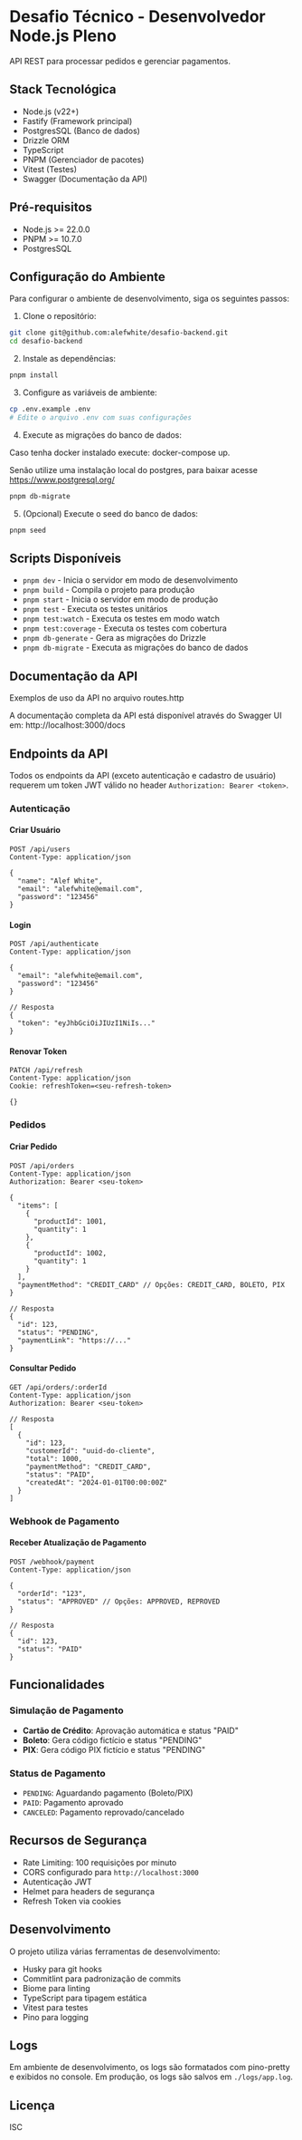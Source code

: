 # Desafio Técnico - Desenvolvedor Node.js Pleno

API REST para processar pedidos e gerenciar pagamentos.

## Stack Tecnológica

- Node.js (v22+)
- Fastify (Framework principal)
- PostgresSQL (Banco de dados)
- Drizzle ORM
- TypeScript
- PNPM (Gerenciador de pacotes)
- Vitest (Testes)
- Swagger (Documentação da API)

## Pré-requisitos

- Node.js >= 22.0.0
- PNPM >= 10.7.0
- PostgresSQL

## Configuração do Ambiente

Para configurar o ambiente de desenvolvimento, siga os seguintes passos:
1. Clone o repositório:

```bash
git clone git@github.com:alefwhite/desafio-backend.git
cd desafio-backend
```

2. Instale as dependências:

```bash
pnpm install
```

3. Configure as variáveis de ambiente:

```bash
cp .env.example .env
# Edite o arquivo .env com suas configurações
```

4. Execute as migrações do banco de dados:

Caso tenha docker instalado execute: docker-compose up.

Senão utilize uma instalação local do postgres, para baixar acesse https://www.postgresql.org/

```bash
pnpm db-migrate
```

5. (Opcional) Execute o seed do banco de dados:

```bash
pnpm seed
```

## Scripts Disponíveis

- `pnpm dev` - Inicia o servidor em modo de desenvolvimento
- `pnpm build` - Compila o projeto para produção
- `pnpm start` - Inicia o servidor em modo de produção
- `pnpm test` - Executa os testes unitários
- `pnpm test:watch` - Executa os testes em modo watch
- `pnpm test:coverage` - Executa os testes com cobertura
- `pnpm db-generate` - Gera as migrações do Drizzle
- `pnpm db-migrate` - Executa as migrações do banco de dados

## Documentação da API

Exemplos de uso da API no arquivo routes.http

A documentação completa da API está disponível através do Swagger UI em: http://localhost:3000/docs

## Endpoints da API

Todos os endpoints da API (exceto autenticação e cadastro de usuário) requerem um token JWT válido no header `Authorization: Bearer <token>`.

### Autenticação

#### Criar Usuário

```http
POST /api/users
Content-Type: application/json

{
  "name": "Alef White",
  "email": "alefwhite@email.com",
  "password": "123456"
}
```

#### Login

```http
POST /api/authenticate
Content-Type: application/json

{
  "email": "alefwhite@email.com",
  "password": "123456"
}

// Resposta
{
  "token": "eyJhbGciOiJIUzI1NiIs..."
}
```

#### Renovar Token

```http
PATCH /api/refresh
Content-Type: application/json
Cookie: refreshToken=<seu-refresh-token>

{}
```

### Pedidos

#### Criar Pedido

```http
POST /api/orders
Content-Type: application/json
Authorization: Bearer <seu-token>

{
  "items": [
    {
      "productId": 1001,
      "quantity": 1
    },
    {
      "productId": 1002,
      "quantity": 1
    }
  ],
  "paymentMethod": "CREDIT_CARD" // Opções: CREDIT_CARD, BOLETO, PIX
}

// Resposta
{
  "id": 123,
  "status": "PENDING",
  "paymentLink": "https://..."
}
```

#### Consultar Pedido

```http
GET /api/orders/:orderId
Content-Type: application/json
Authorization: Bearer <seu-token>

// Resposta
[
  {
    "id": 123,
    "customerId": "uuid-do-cliente",
    "total": 1000,
    "paymentMethod": "CREDIT_CARD",
    "status": "PAID",
    "createdAt": "2024-01-01T00:00:00Z"
  }
]
```

### Webhook de Pagamento

#### Receber Atualização de Pagamento

```http
POST /webhook/payment
Content-Type: application/json

{
  "orderId": "123",
  "status": "APPROVED" // Opções: APPROVED, REPROVED
}

// Resposta
{
  "id": 123,
  "status": "PAID"
}
```

## Funcionalidades

### Simulação de Pagamento

- **Cartão de Crédito**: Aprovação automática e status "PAID"
- **Boleto**: Gera código fictício e status "PENDING"
- **PIX**: Gera código PIX fictício e status "PENDING"

### Status de Pagamento

- `PENDING`: Aguardando pagamento (Boleto/PIX)
- `PAID`: Pagamento aprovado
- `CANCELED`: Pagamento reprovado/cancelado

## Recursos de Segurança

- Rate Limiting: 100 requisições por minuto
- CORS configurado para `http://localhost:3000`
- Autenticação JWT
- Helmet para headers de segurança
- Refresh Token via cookies

## Desenvolvimento

O projeto utiliza várias ferramentas de desenvolvimento:

- Husky para git hooks
- Commitlint para padronização de commits
- Biome para linting
- TypeScript para tipagem estática
- Vitest para testes
- Pino para logging

## Logs

Em ambiente de desenvolvimento, os logs são formatados com pino-pretty e exibidos no console. Em produção, os logs são salvos em `./logs/app.log`.

## Licença

ISC
